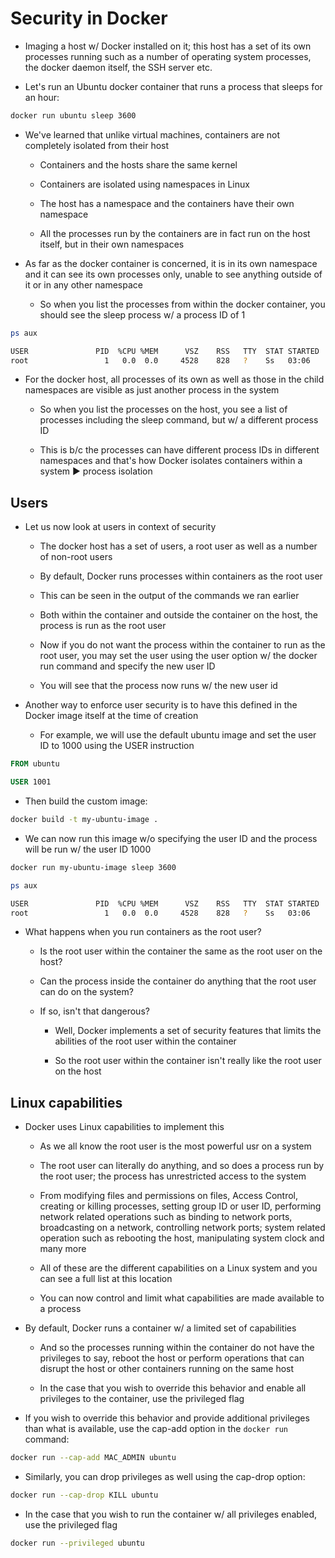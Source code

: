 # Security in Docker

* Imaging a host w/ Docker installed on it; this host has a set of its own processes running such as a number of operating system processes, the docker daemon itself, the SSH server etc.

* Let's run an Ubuntu docker container that runs a process that sleeps for an hour:

```zsh
docker run ubuntu sleep 3600
```

* We've learned that unlike virtual machines, containers are not completely isolated from their host

  * Containers and the hosts share the same kernel

  * Containers are isolated using namespaces in Linux

  * The host has a namespace and the containers have their own namespace

  * All the processes run by the containers are in fact run on the host itself, but in their own namespaces

* As far as the docker container is concerned, it is in its own namespace and it can see its own processes only, unable to see anything outside of it or in any other namespace

  * So when you list the processes from within the docker container, you should see the sleep process w/ a process ID of 1

```zsh
ps aux

USER               PID  %CPU %MEM      VSZ    RSS   TTY  STAT STARTED      TIME COMMAND
root                 1   0.0  0.0     4528    828   ?    Ss   03:06        0:00 sleep 3600
```

* For the docker host, all processes of its own as well as those in the child namespaces are visible as just another process in the system

  * So when you list the processes on the host, you see a list of processes including the sleep command, but w/ a different process ID

  * This is b/c the processes can have different process IDs in different namespaces and that's how Docker isolates containers within a system ▶︎ process isolation

## Users

* Let us now look at users in context of security

  * The docker host has a set of users, a root user as well as a number of non-root users

  * By default, Docker runs processes within containers as the root user

  * This can be seen in the output of the commands we ran earlier

  * Both within the container and outside the container on the host, the process is run as the root user

  * Now if you do not want the process within the container to run as the root user, you may set the user using the user option w/ the docker run command and specify the new user ID

  * You will see that the process now runs w/ the new user id

* Another way to enforce user security is to have this defined in the Docker image itself at the time of creation

  * For example, we will use the default ubuntu image and set the user ID to 1000 using the USER instruction

```Dockerfile
FROM ubuntu

USER 1001
```

  * Then build the custom image:

```zsh
docker build -t my-ubuntu-image .
```

  * We can now run this image w/o specifying the user ID and the process will be run w/ the user ID 1000

```zsh
docker run my-ubuntu-image sleep 3600
```

```zsh
ps aux

USER               PID  %CPU %MEM      VSZ    RSS   TTY  STAT STARTED      TIME COMMAND
root                 1   0.0  0.0     4528    828   ?    Ss   03:06        0:00 sleep 3600
```

* What happens when you run containers as the root user?

  * Is the root user within the container the same as the root user on the host?

  * Can the process inside the container do anything that the root user can do on the system?

  * If so, isn't that dangerous?

    * Well, Docker implements a set of security features that limits the abilities of the root user within the container

    * So the root user within the container isn't really like the root user on the host

## Linux capabilities

* Docker uses Linux capabilities to implement this

  * As we all know the root user is the most powerful usr on a system

  * The root user can literally do anything, and so does a process run by the root user; the process has unrestricted access to the system

  * From modifying files and permissions on files, Access Control, creating or killing processes, setting group ID or user ID, performing network related operations such as binding to network ports, broadcasting on a network, controlling network ports; system related operation such as rebooting the host, manipulating system clock and many more

  * All of these are the different capabilities on a Linux system and you can see a full list at this location

  * You can now control and limit what capabilities are made available to a process

* By default, Docker runs a container w/ a limited set of capabilities

  * And so the processes running within the container do not have the privileges to say, reboot the host or perform operations that can disrupt the host or other containers running on the same host

  * In the case that you wish to override this behavior and enable all privileges to the container, use the privileged flag

* If you wish to override this behavior and provide additional privileges than what is available, use the cap-add option in the `docker run` command:

```zsh
docker run --cap-add MAC_ADMIN ubuntu
```

* Similarly, you can drop privileges as well using the cap-drop option:

```zsh
docker run --cap-drop KILL ubuntu
```

* In the case that you wish to run the container w/ all privileges enabled, use the privileged flag

```zsh
docker run --privileged ubuntu
```
